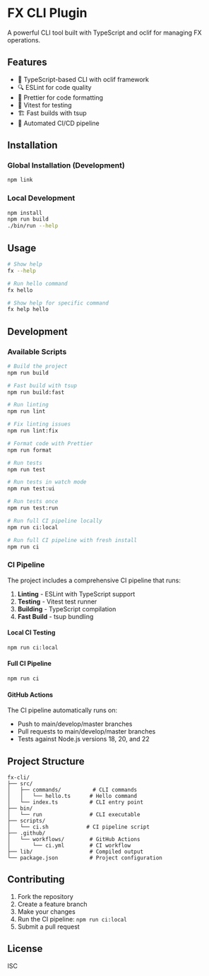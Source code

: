 # FX CLI Plugin

A powerful CLI tool built with TypeScript and oclif for managing FX operations.

## Features

- 🚀 TypeScript-based CLI with oclif framework
- 🔍 ESLint for code quality
- 💅 Prettier for code formatting
- 🧪 Vitest for testing
- 🏗️ Fast builds with tsup
- 🔄 Automated CI/CD pipeline

## Installation

### Global Installation (Development)
```bash
npm link
```

### Local Development
```bash
npm install
npm run build
./bin/run --help
```

## Usage

```bash
# Show help
fx --help

# Run hello command
fx hello

# Show help for specific command
fx help hello
```

## Development

### Available Scripts

```bash
# Build the project
npm run build

# Fast build with tsup
npm run build:fast

# Run linting
npm run lint

# Fix linting issues
npm run lint:fix

# Format code with Prettier
npm run format

# Run tests
npm run test

# Run tests in watch mode
npm run test:ui

# Run tests once
npm run test:run

# Run full CI pipeline locally
npm run ci:local

# Run full CI pipeline with fresh install
npm run ci
```

### CI Pipeline

The project includes a comprehensive CI pipeline that runs:

1. **Linting** - ESLint with TypeScript support
2. **Testing** - Vitest test runner
3. **Building** - TypeScript compilation
4. **Fast Build** - tsup bundling

#### Local CI Testing
```bash
npm run ci:local
```

#### Full CI Pipeline
```bash
npm run ci
```

#### GitHub Actions
The CI pipeline automatically runs on:
- Push to main/develop/master branches
- Pull requests to main/develop/master branches
- Tests against Node.js versions 18, 20, and 22

## Project Structure

```
fx-cli/
├── src/
│   ├── commands/          # CLI commands
│   │   └── hello.ts      # Hello command
│   └── index.ts          # CLI entry point
├── bin/
│   └── run               # CLI executable
├── scripts/
│   └── ci.sh            # CI pipeline script
├── .github/
│   └── workflows/        # GitHub Actions
│       └── ci.yml        # CI workflow
├── lib/                  # Compiled output
└── package.json          # Project configuration
```

## Contributing

1. Fork the repository
2. Create a feature branch
3. Make your changes
4. Run the CI pipeline: `npm run ci:local`
5. Submit a pull request

## License

ISC
